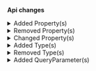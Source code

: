 **Api changes**

<details>
<summary>Added Property(s)</summary>

- added property `discountCodeId` to type `DiscountCodeNonApplicableError` (file:/home/runner/work/commercetools-api-reference/commercetools-api-reference/commercetools-api-reference/api-specs/api/types/error/DiscountCodeNonApplicableError.raml:27:2)
- added property `extensionErrors` to type `ExtensionBadResponseError` (file:/home/runner/work/commercetools-api-reference/commercetools-api-reference/commercetools-api-reference/api-specs/api/types/error/ExtensionBadResponseError.raml:23:2)
- added property `extensionBody` to type `ExtensionBadResponseError` (file:/home/runner/work/commercetools-api-reference/commercetools-api-reference/commercetools-api-reference/api-specs/api/types/error/ExtensionBadResponseError.raml:27:2)
- added property `extensionStatusCode` to type `ExtensionBadResponseError` (file:/home/runner/work/commercetools-api-reference/commercetools-api-reference/commercetools-api-reference/api-specs/api/types/error/ExtensionBadResponseError.raml:30:2)
- added property `extensionId` to type `ExtensionBadResponseError` (file:/home/runner/work/commercetools-api-reference/commercetools-api-reference/commercetools-api-reference/api-specs/api/types/error/ExtensionBadResponseError.raml:33:2)
- added property `extensionKey` to type `ExtensionBadResponseError` (file:/home/runner/work/commercetools-api-reference/commercetools-api-reference/commercetools-api-reference/api-specs/api/types/error/ExtensionBadResponseError.raml:36:2)
- added property `extensionErrors` to type `ExtensionUpdateActionsFailedError` (file:/home/runner/work/commercetools-api-reference/commercetools-api-reference/commercetools-api-reference/api-specs/api/types/error/ExtensionUpdateActionsFailedError.raml:24:2)
- added property `detailedErrorMessage` to type `InvalidJsonInputError` (file:/home/runner/work/commercetools-api-reference/commercetools-api-reference/commercetools-api-reference/api-specs/api/types/error/InvalidJsonInputError.raml:17:2)
- added property `priceMode` to type `ProductProjection` (file:/home/runner/work/commercetools-api-reference/commercetools-api-reference/commercetools-api-reference/api-specs/api/types/product/ProductProjection.raml:103:2)
</details>


<details>
<summary>Removed Property(s)</summary>

- :warning: removed property `dicountCodeId` from type `DiscountCodeNonApplicableError` (file:/home/runner/work/commercetools-api-reference/commercetools-api-reference/commercetools-api-reference-previous/api-specs/api/types/error/DiscountCodeNonApplicableError.raml:10:2)
- :warning: removed property `conflictingResource` from type `DuplicateFieldError` (file:/home/runner/work/commercetools-api-reference/commercetools-api-reference/commercetools-api-reference-previous/api-specs/api/types/error/DuplicateFieldError.raml:10:2)
- :warning: removed property `error` from type `ErrorResponse` (file:/home/runner/work/commercetools-api-reference/commercetools-api-reference/commercetools-api-reference-previous/api-specs/api/types/error/ErrorResponse.raml:9:2)
- :warning: removed property `error_description` from type `ErrorResponse` (file:/home/runner/work/commercetools-api-reference/commercetools-api-reference/commercetools-api-reference-previous/api-specs/api/types/error/ErrorResponse.raml:11:2)
- :warning: removed property `errorByExtension` from type `ExtensionBadResponseError` (file:/home/runner/work/commercetools-api-reference/commercetools-api-reference/commercetools-api-reference-previous/api-specs/api/types/error/ExtensionBadResponseError.raml:10:2)
- :warning: removed property `errorByExtension` from type `ExtensionUpdateActionsFailedError` (file:/home/runner/work/commercetools-api-reference/commercetools-api-reference/commercetools-api-reference-previous/api-specs/api/types/error/ExtensionUpdateActionsFailedError.raml:10:2)
</details>


<details>
<summary>Changed Property(s)</summary>

- :warning: changed property `currency` of type `DuplicateStandalonePriceScopeError` from type `string` to `CurrencyCode` (file:/home/runner/work/commercetools-api-reference/commercetools-api-reference/commercetools-api-reference/api-specs/api/types/error/DuplicateStandalonePriceScopeError.raml:25:2)
- :warning: changed property `country` of type `DuplicateStandalonePriceScopeError` from type `string` to `CountryCode` (file:/home/runner/work/commercetools-api-reference/commercetools-api-reference/commercetools-api-reference/api-specs/api/types/error/DuplicateStandalonePriceScopeError.raml:29:2)
- :warning: changed property `currency` of type `MatchingPriceNotFoundError` from type `string` to `CurrencyCode` (file:/home/runner/work/commercetools-api-reference/commercetools-api-reference/commercetools-api-reference/api-specs/api/types/error/MatchingPriceNotFoundError.raml:29:2)
- :warning: changed property `country` of type `MatchingPriceNotFoundError` from type `string` to `CountryCode` (file:/home/runner/work/commercetools-api-reference/commercetools-api-reference/commercetools-api-reference/api-specs/api/types/error/MatchingPriceNotFoundError.raml:33:2)
- :warning: changed property `country` of type `MissingTaxRateForCountryError` from type `string` to `CountryCode` (file:/home/runner/work/commercetools-api-reference/commercetools-api-reference/commercetools-api-reference/api-specs/api/types/error/MissingTaxRateForCountryError.raml:23:2)
- :warning: changed property `currency` of type `OverlappingStandalonePriceValidityError` from type `string` to `CurrencyCode` (file:/home/runner/work/commercetools-api-reference/commercetools-api-reference/commercetools-api-reference/api-specs/api/types/error/OverlappingStandalonePriceValidityError.raml:25:2)
- :warning: changed property `country` of type `OverlappingStandalonePriceValidityError` from type `string` to `CountryCode` (file:/home/runner/work/commercetools-api-reference/commercetools-api-reference/commercetools-api-reference/api-specs/api/types/error/OverlappingStandalonePriceValidityError.raml:29:2)
- :warning: changed property `amountPlanned` of type `MyPayment` from type `TypedMoney` to `CentPrecisionMoney` (file:/home/runner/work/commercetools-api-reference/commercetools-api-reference/commercetools-api-reference/api-specs/api/types/me/MyPayment.raml:27:2)
- :warning: changed property `amountPlanned` of type `Payment` from type `TypedMoney` to `CentPrecisionMoney` (file:/home/runner/work/commercetools-api-reference/commercetools-api-reference/commercetools-api-reference/api-specs/api/types/payment/Payment.raml:49:2)
- :warning: changed property `field` of type `DuplicateFieldError` to be required (file:/home/runner/work/commercetools-api-reference/commercetools-api-reference/commercetools-api-reference/api-specs/api/types/error/DuplicateFieldError.raml:14:2)
- :warning: changed property `duplicateValue` of type `DuplicateFieldError` to be required (file:/home/runner/work/commercetools-api-reference/commercetools-api-reference/commercetools-api-reference/api-specs/api/types/error/DuplicateFieldError.raml:18:2)
- :warning: changed property `state` of type `Transaction` to be required (file:/home/runner/work/commercetools-api-reference/commercetools-api-reference/commercetools-api-reference/api-specs/api/types/payment/Transaction.raml:27:2)
- :warning: changed property `lineItems` of type `ShoppingList` to be required (file:/home/runner/work/commercetools-api-reference/commercetools-api-reference/commercetools-api-reference/api-specs/api/types/shopping-list/ShoppingList.raml:41:2)
- :warning: changed property `textLineItems` of type `ShoppingList` to be required (file:/home/runner/work/commercetools-api-reference/commercetools-api-reference/commercetools-api-reference/api-specs/api/types/shopping-list/ShoppingList.raml:45:2)
</details>


<details>
<summary>Added Type(s)</summary>

- added type `AuthErrorResponse` (file:/home/runner/work/commercetools-api-reference/commercetools-api-reference/commercetools-api-reference/api-specs/api/types/types.raml:412:0)
- added type `CountryNotConfiguredInStore` (file:/home/runner/work/commercetools-api-reference/commercetools-api-reference/commercetools-api-reference/api-specs/api/types/types.raml:415:0)
- added type `ExtensionError` (file:/home/runner/work/commercetools-api-reference/commercetools-api-reference/commercetools-api-reference/api-specs/api/types/types.raml:434:0)
- added type `ExtensionPredicateEvaluationFailedError` (file:/home/runner/work/commercetools-api-reference/commercetools-api-reference/commercetools-api-reference/api-specs/api/types/types.raml:436:0)
- added type `ProductAssignmentMissingError` (file:/home/runner/work/commercetools-api-reference/commercetools-api-reference/commercetools-api-reference/api-specs/api/types/types.raml:465:0)
- added type `ProductPresentWithDifferentVariantSelectionError` (file:/home/runner/work/commercetools-api-reference/commercetools-api-reference/commercetools-api-reference/api-specs/api/types/types.raml:466:0)
</details>


<details>
<summary>Removed Type(s)</summary>

- :warning: removed type `AccessDeniedError` (file:/home/runner/work/commercetools-api-reference/commercetools-api-reference/commercetools-api-reference-previous/api-specs/api/types/types.raml:408:0)
- :warning: removed type `WeakPasswordError` (file:/home/runner/work/commercetools-api-reference/commercetools-api-reference/commercetools-api-reference-previous/api-specs/api/types/types.raml:478:0)
</details>


<details>
<summary>Added QueryParameter(s)</summary>

- added query parameter `localeProjection` to method `get /{projectKey}/products` (file:/home/runner/work/commercetools-api-reference/commercetools-api-reference/commercetools-api-reference/api-specs/api/traits/price-selecting.raml:23:2)
- added query parameter `localeProjection` to method `post /{projectKey}/products` (file:/home/runner/work/commercetools-api-reference/commercetools-api-reference/commercetools-api-reference/api-specs/api/traits/price-selecting.raml:23:2)
- added query parameter `localeProjection` to method `get /{projectKey}/products/key={key}` (file:/home/runner/work/commercetools-api-reference/commercetools-api-reference/commercetools-api-reference/api-specs/api/traits/price-selecting.raml:23:2)
- added query parameter `localeProjection` to method `post /{projectKey}/products/key={key}` (file:/home/runner/work/commercetools-api-reference/commercetools-api-reference/commercetools-api-reference/api-specs/api/traits/price-selecting.raml:23:2)
- added query parameter `localeProjection` to method `delete /{projectKey}/products/key={key}` (file:/home/runner/work/commercetools-api-reference/commercetools-api-reference/commercetools-api-reference/api-specs/api/traits/price-selecting.raml:23:2)
- added query parameter `localeProjection` to method `get /{projectKey}/products/{ID}` (file:/home/runner/work/commercetools-api-reference/commercetools-api-reference/commercetools-api-reference/api-specs/api/traits/price-selecting.raml:23:2)
- added query parameter `localeProjection` to method `post /{projectKey}/products/{ID}` (file:/home/runner/work/commercetools-api-reference/commercetools-api-reference/commercetools-api-reference/api-specs/api/traits/price-selecting.raml:23:2)
- added query parameter `localeProjection` to method `delete /{projectKey}/products/{ID}` (file:/home/runner/work/commercetools-api-reference/commercetools-api-reference/commercetools-api-reference/api-specs/api/traits/price-selecting.raml:23:2)
- added query parameter `staged` to method `get /{projectKey}/in-store/key={storeKey}/product-projections/key={key}` (file:/home/runner/work/commercetools-api-reference/commercetools-api-reference/commercetools-api-reference/api-specs/api/traits/projection-selecting.raml:3:2)
- added query parameter `staged` to method `get /{projectKey}/in-store/key={storeKey}/product-projections/{ID}` (file:/home/runner/work/commercetools-api-reference/commercetools-api-reference/commercetools-api-reference/api-specs/api/traits/projection-selecting.raml:3:2)
</details>

